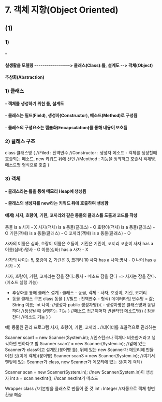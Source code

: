 # 7. 객체 지향(Object Oriented)
## (1) 
### 1) 
#### - 

#### 실생활을 모델링 ------------------> 클래스(Class):틀, 설계도 --> 객체(Object)
####			  추상화(Abstraction)
			 
### 1) 클래스
#### - 객체를 생성하기 위한 틀, 설계도
#### - 클래스는 필드(Field), 생성자(Constructor), 메소드(Method)로 구성됨
#### - 클래스의 구성요소는 캡슐화(Encapsulation)를 통해 내용이 보호됨

### 2) 클래스 구조
class 클래스명 {
	//Filed : 전역변수
	//Constructor : 생성자 메소드 - 객체를 생성할때 호출되는 메소드, new 키워드 뒤에 선언
	//Meothod : 기능을 정의하고 호출시 객체명.메소드명 형식으로 호출
}

### 3) 객체
#### - 클래스라는 틀을 통해 메모리 Heap에 생성됨
#### - 클래스의 생성자를 new라는 키워드 뒤에 호출하여 생성함

#### 예제) 사자, 호랑이, 기린, 코끼리와 같은 동물의 클래스를 도출과 코드를 작성
동물 is a 사자 - X
사자(객체) is a 동물(클래스) - O
호랑이(객체) is a 동물(클래스) - O
기린(객체) is a 동물(클래스) - O
코끼리(객체) is a 동물(클래스) - O

사자의 이름은 심바, 호랑이 이름은 호돌이, 기린은 기린이, 코끼리 코순이
사자 has a 이름(심바):명사 - O
이름(심바) has a 사자 - X

사자의 나이는 5, 호랑이 2, 기린은 3, 코끼리 10
사자 has a 나이:명사 - O
나이 has a 사자 - X

사자, 호랑이, 기린, 코끼리는 잠을 잔다.:동사 - 메소드
잠을 잔다 => 사자는 잠을 잔다.(메소드 실행 기능)

- 추상화를 통해 클래스 설계 : 클래스 - 동물, 객체 - 사자, 호랑이, 기린, 코끼리
- 동물 클래스 구조
class 동물 {
	//필드 : 전역변수 - 형식) 데이터타입 변수명 = 값;
	String 이름;
	int 나이;
	//생성자
	public 생성자명(){	- 생성자명은 클래스명과 동일하다
		//생성될 때 실행하는 기능
	}
	//메소드
	접근제어자 반환타입 메소드명() {
	잠을 잔다	//메소드 기능
	}
}



예) 동물원 관리 프로그램
사자, 호랑이, 기린, 코끼리..		//데이터를 효율적으로 관리하는



Scanner scan1 = new Scanner(System.in);		//인스턴스나 객체나 비슷한거라고 생각하면 편하다고 함
Scanner scan2 = new Scanner(System.in);		//앞에 있는 Scanner가 class이고 설계도(붕어빵 틀), 뒤에 있는 new Scanner가 메모리에 만들어진 것(이게 객체)(붕어빵) 
Scanner scan3 = new Scanner(System.in);		//여기서 맨앞에 있는 Scanner가 class, new Scanner가 메모리에 있는 것(이게 객체)

Scanner scan = new Scanner(System.in);	//new Scanner(System.in)이 생성자
int a = scan.nextInt();	//scan.nextInt가 메소드

Wrapper class		//기본형을 클래스로 만들어 준 것
int : Integer		//자동으로 객체 형변환을 해줌
